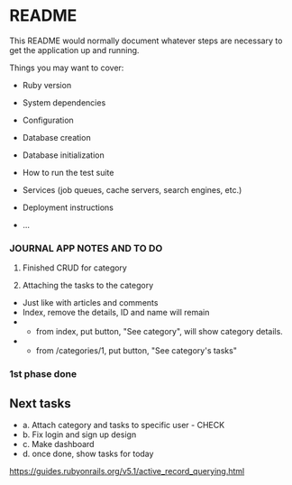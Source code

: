 # README

This README would normally document whatever steps are necessary to get the
application up and running.

Things you may want to cover:

* Ruby version

* System dependencies

* Configuration

* Database creation

* Database initialization

* How to run the test suite

* Services (job queues, cache servers, search engines, etc.)

* Deployment instructions

* ...

### JOURNAL APP NOTES AND TO DO 

1. Finished CRUD for category

3. Attaching the tasks to the category 
- Just like with articles and comments
- Index, remove the details, ID and name will remain
- - from index, put button, "See category", will show category details. 
- - from /categories/1, put button, "See category's tasks" 

### 1st phase done
## Next tasks 
- a. Attach category and tasks to specific user - CHECK
- b. Fix login and sign up design
- c. Make dashboard 
- d. once done, show tasks for today

https://guides.rubyonrails.org/v5.1/active_record_querying.html